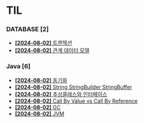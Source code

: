 # TIL
 
### DATABASE [2]
- [**[2024-08-02]**  트랜잭션](https://github.com/A-lass/TIL/blob/main/DATABASE/트랜잭션.md)
- [**[2024-08-02]**  관계 데이터 모델](https://github.com/A-lass/TIL/blob/main/DATABASE/관계_데이터_모델.md)
### Java [6]
- [**[2024-08-02]**  동기화](https://github.com/A-lass/TIL/blob/main/Java/동기화.md)
- [**[2024-08-02]**  String StringBuilder StringBuffer](https://github.com/A-lass/TIL/blob/main/Java/String_StringBuilder_StringBuffer.md)
- [**[2024-08-02]**  추상클래스와 인터페이스](https://github.com/A-lass/TIL/blob/main/Java/추상클래스와_인터페이스.md)
- [**[2024-08-02]**  Call By Value vs Call By Reference](https://github.com/A-lass/TIL/blob/main/Java/Call_By_Value_vs_Call_By_Reference.md)
- [**[2024-08-02]**  GC](https://github.com/A-lass/TIL/blob/main/Java/GC.md)
- [**[2024-08-02]**  JVM](https://github.com/A-lass/TIL/blob/main/Java/JVM.md)
